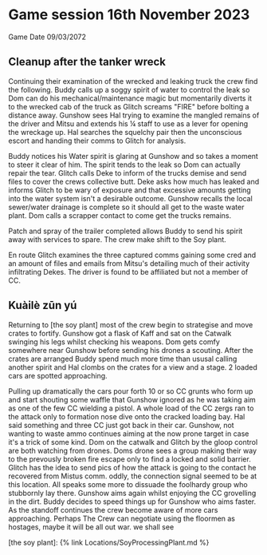 # Game session 16th November 2023

Game Date 09/03/2072

## Cleanup after the tanker wreck

Continuing their examination of the wrecked and leaking truck the crew find the following. Buddy calls up a soggy spirit of water to control the leak so Dom can do his mechanical/maintenance magic but momentarily diverts it to the wrecked cab of the truck as Glitch screams "FIRE" before bolting a distance away. Gunshow sees Hal trying to examine the mangled remains of the driver and Mitsu and extends his ¼ staff to use as a lever for opening the wreckage up. Hal searches the squelchy pair then the unconscious escort and handing their comms to Glitch for analysis.

Buddy notices his Water spirit is glaring at Gunshow and so takes a moment to steer it clear of him. The spirit tends to the leak so Dom can actually repair the tear. Glitch calls Deke to inform of the trucks demise and send files to cover the crews collective butt. Deke asks how much has leaked and informs Glitch to be wary of exposure and that excessive amounts getting into the water system isn't a desirable outcome. Gunshow recalls the local sewer/water drainage is complete so it should all get to the waste water plant. Dom calls a scrapper contact to come get the trucks remains.

Patch and spray of the trailer completed allows Buddy to send his spirit away with services to spare. The crew make shift to the Soy plant.

En route Glitch examines the three captured comms gaining some cred and an amount of files and emails from Mitsu's detailing much of their activity infiltrating Dekes. The driver is found to be affiliated but not a member of CC.

## Kuàilè zūn yú

Returning to [the soy plant] most of the crew begin to strategise and move crates to fortify. Gunshow got a flask of Kaff and sat on the Catwalk swinging his legs whilst checking his weapons. Dom gets comfy somewhere near Gunshow before sending his drones a scouting. After the crates are arranged Buddy spend much more time than ususal calling another spirit and Hal clombs on the crates for a view and a stage. 2 loaded cars are spotted approaching.

Pulling up dramatically the cars pour forth 10 or so CC grunts who form up and start shouting some waffle that Gunshow ignored as he was taking aim as one of the few CC wielding a pistol. A whole load of the CC zergs ran to the attack only to formation nose dive onto the cracked loading bay.  Hal said something and three CC just got back in their car. Gunshow, not wanting to waste ammo continues aiming at the now prone target in case it's a trick of some kind. Dom on the catwalk and Glitch by the gloop control are both watching from drones. Doms drone sees a group making their way to the prevously broken fire escape only to find a locked and solid barrier. Glitch has the idea to send pics of how the attack is going to the contact he recovered from Mistus comm. oddly, the connection signal seemed to be at this location. All speaks some more to dissuade the foolhardy group who stubbornly lay there. Gunshow aims again whilst enjoying the CC grovelling in the dirt. Buddy decides to speed things up for Gunshow who aims faster. As the standoff continues the crew become aware of more cars approaching. Perhaps The Crew can negotiate using the floormen as hostages, maybe it will be all out war. we shall see

[the soy plant]: {% link Locations/SoyProcessingPlant.md %}
